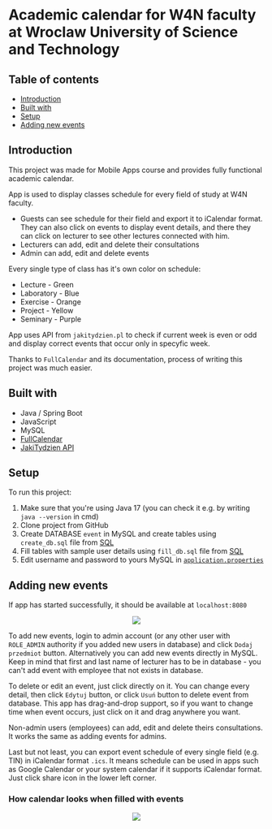 # Academic calendar for W4N faculty at Wroclaw University of Science and Technology

## Table of contents
* [Introduction](#introduction)
* [Built with](#built-with)
* [Setup](#setup)
* [Adding new events](#adding-new-events)

## Introduction
This project was made for Mobile Apps course and provides fully functional academic calendar.

App is used to display classes schedule for every field of study at W4N faculty.
- Guests can see schedule for their field and export it to iCalendar format. They can also click on events to display event details, and there they can click on lecturer to see other lectures connected with him.
- Lecturers can add, edit and delete their consultations
- Admin can add, edit and delete events

Every single type of class has it's own color on schedule:
- Lecture - Green
- Laboratory - Blue
- Exercise - Orange
- Project - Yellow
- Seminary - Purple

App uses API from `jakitydzien.pl` to check if current week is even or odd and display correct events that occur only in specyfic week.

Thanks to `FullCalendar` and its documentation, process of writing this project was much easier.


## Built with
- Java / Spring Boot
- JavaScript
- MySQL
- [FullCalendar](https://fullcalendar.io)
- [JakiTydzien API](https://jakitydzien.pl/)

## Setup
To run this project: 
1. Make sure that you're using Java 17 (you can check it e.g. by writing `java --version` in cmd)
2. Clone project from GitHub
3. Create DATABASE `event` in MySQL and create tables using `create_db.sql` file from [SQL](sql/create_db.sql)
4. Fill tables with sample user details using `fill_db.sql` file from [SQL](sql/fill_db.sql)
5. Edit username and password to yours MySQL in [`application.properties`](src/main/resources/application.properties)

## Adding new events
If app has started successfully, it should be available at `localhost:8080`

<p align="center">
  <img src="https://i.imgur.com/UAFGSEW.png">
</p>

To add new events, login to admin account (or any other user with `ROLE_ADMIN` authority if you added new users in database) and click `Dodaj przedmiot` button.
Alternatively you can add new events directly in MySQL.
Keep in mind that first and last name of lecturer has to be in database - you can't add event with employee that not exists in database.

To delete or edit an event, just click directly on it. You can change every detail, then click `Edytuj` button, or click `Usuń` button to delete event from database. This app has drag-and-drop support, so if you want to change time when event occurs, just click on it and drag anywhere you want.

Non-admin users (employees) can add, edit and delete theirs consultations. It works the same as adding events for admins.

Last but not least, you can export event schedule of every single field (e.g. TIN) in iCalendar format `.ics`. It means schedule can be used in apps such as Google Calendar or your system calendar if it supports iCalendar format. Just click share icon in the lower left corner.

### How calendar looks when filled with events
<p align="center">
  <img src="https://i.imgur.com/JBmsdT1.png">
</p>
